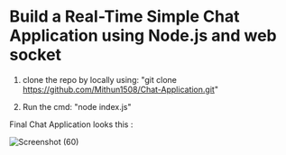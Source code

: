 # Build a Real-Time Simple Chat Application using Node.js and web socket 

  1) clone the repo by locally using: "git clone https://github.com/Mithun1508/Chat-Application.git"
  
  2)  Run the cmd: "node index.js"
  
  Final Chat Application looks this :
  
 ![Screenshot (60)](https://user-images.githubusercontent.com/93249038/213846882-0f0d8705-83a5-4668-a1f4-d84c174f4a2e.png)

